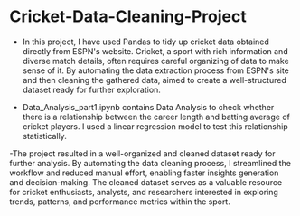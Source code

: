 # Cricket-Data-Cleaning-Project
- In this project, I have used  Pandas to tidy up cricket data obtained directly from ESPN's website. Cricket, a sport with rich information and diverse match details, often requires careful organizing of data to make sense of it. By automating the data extraction process from ESPN's site and then cleaning the gathered data, aimed to create a well-structured dataset ready for further exploration.

- Data_Analysis_part1.ipynb contains Data Analysis to check whether there is a relationship between the career length and batting average of cricket players. I used a linear regression model to test this relationship statistically.

-The project resulted in a well-organized and cleaned dataset ready for further analysis. By automating the data cleaning process, I streamlined the workflow and reduced manual effort, enabling faster insights generation and decision-making. The cleaned dataset serves as a valuable resource for cricket enthusiasts, analysts, and researchers interested in exploring trends, patterns, and performance metrics within the sport.

